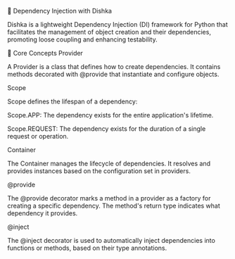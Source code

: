 🧩 Dependency Injection with Dishka

Dishka is a lightweight Dependency Injection (DI) framework for Python that facilitates the management of object creation and their dependencies, promoting loose coupling and enhancing testability.

🔑 Core Concepts
Provider

A Provider is a class that defines how to create dependencies. It contains methods decorated with @provide that instantiate and configure objects.

Scope

Scope defines the lifespan of a dependency:

Scope.APP: The dependency exists for the entire application's lifetime.

Scope.REQUEST: The dependency exists for the duration of a single request or operation.

Container

The Container manages the lifecycle of dependencies. It resolves and provides instances based on the configuration set in providers.

@provide

The @provide decorator marks a method in a provider as a factory for creating a specific dependency. The method's return type indicates what dependency it provides.

@inject

The @inject decorator is used to automatically inject dependencies into functions or methods, based on their type annotations.